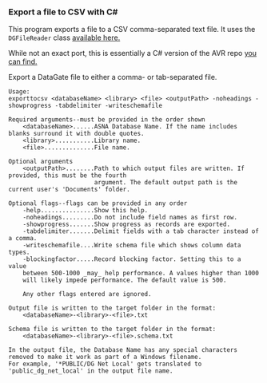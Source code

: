 ### Export a file to CSV with C#

This program exports a file to a CSV comma-separated text file.  It uses the `DGFileReader` class [available here.](https://github.com/ASNA/ASNA.DataGateHelper) 

While not an exact port, this is essentially a C# version of the AVR repo [you can find.](https://github.com/ASNA/avr-version-of-export-dg-to-csv) 

Export a DataGate file to either a comma- or tab-separated file.
 
    Usage:
    exporttocsv <databaseName> <library> <file> <outputPath> -noheadings -showprogress -tabdelimiter -writeschemafile

    Required arguments--must be provided in the order shown
        <databaseName>......ASNA Database Name. If the name includes blanks surround it with double quotes.
        <library>...........Library name.
        <file>..............File name.

    Optional arguments
        <outputPath>........Path to which output files are written. If provided, this must be the fourth
                            argument. The default output path is the current user's 'Documents' folder.

    Optional flags--flags can be provided in any order
        -help...............Show this help.
        -noheadings.........Do not include field names as first row.
        -showprogress.......Show progress as records are exported.
        -tabdelimiter.......Delimit fields with a tab character instead of a comma.
        -writeschemafile....Write schema file which shows column data types.
        -blockingfactor.....Record blocking factor. Setting this to a value 
        between 500-1000 _may_ help performance. A values higher than 1000 
        will likely impede performance. The default value is 500.

        Any other flags entered are ignored.

    Output file is written to the target folder in the format:
        <databaseName>-<library>-<file>.txt

    Schema file is written to the target folder in the format:
        <databaseName>-<library>-<file>.schema.txt

    In the output file, the Database Name has any special characters removed to make it work as part of a Windows filename.
    For example, '*PUBLIC/DG Net Local' gets translated to 'public_dg_net_local' in the output file name.
